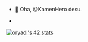 - 👋 Oha, @KamenHero desu.

- 

[![oryadi's 42 stats](https://badge.mediaplus.ma/binary/oryadi)](https://github.com/oakoudad/badge42)
